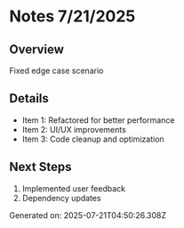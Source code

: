 # Notes 7/21/2025

## Overview
Fixed edge case scenario

## Details
- Item 1: Refactored for better performance
- Item 2: UI/UX improvements
- Item 3: Code cleanup and optimization

## Next Steps
1. Implemented user feedback
2. Dependency updates

Generated on: 2025-07-21T04:50:26.308Z
